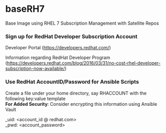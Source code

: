 # baseRH7
Base Image using RHEL 7 Subscription Management with Satellite Repos

### Sign up for RedHat Developer Subscription Account
Developer Portal (https://developers.redhat.com/)

Information regarding RedHat Developer Program (https://developers.redhat.com/blog/2016/03/31/no-cost-rhel-developer-subscription-now-available/)

### Use RedHat AccountID/Password for Ansible Scripts
Create a file under your home directory, say RHACCOUNT with the following key:value template <br/>
**For Added Security**: Consider encrypting this information using Ansible Vault

_uid:  <account_id @ redhat.com>  <br/>
_pwd:  <account_password>     <br/>

